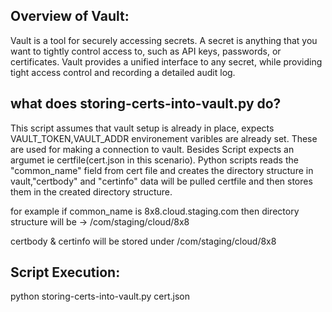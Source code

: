 Overview of Vault:
------------------------------

Vault is a tool for securely accessing secrets. A secret is anything that you want to tightly control access to, such as API keys, 
passwords, or certificates. Vault provides a unified interface to any secret, while providing tight access control and recording a detailed audit log.


what does storing-certs-into-vault.py do?
-----------------------------------------

This script assumes that vault setup is already in place, expects VAULT_TOKEN,VAULT_ADDR environement varibles are already set. These are used for making a 
connection to vault. Besides Script expects an argumet ie certfile(cert.json in this scenario). Python scripts reads the "common_name" field  from cert file 
and creates the directory structure in vault,"certbody" and "certinfo" data will be pulled certfile and then stores them in the created directory structure.


for example if common_name is 8x8.cloud.staging.com then directory structure will be -> /com/staging/cloud/8x8

certbody & certinfo will be stored under /com/staging/cloud/8x8

Script Execution:
----------------------------------------

python storing-certs-into-vault.py cert.json
